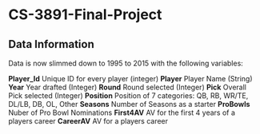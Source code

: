 # CS-3891-Final-Project

## Data Information
Data is now slimmed down to 1995 to 2015 with the following variables:

**Player_Id** Unique ID for every player (integer)
**Player** Player Name (String)
**Year** Year drafted (Integer)
**Round** Round selected (Integer)
**Pick** Overall Pick selected (Integer)
**Position** Position of 7 categories: QB, RB, WR/TE, DL/LB, DB, OL, Other
**Seasons** Number of Seasons as a starter
**ProBowls** Nuber of Pro Bowl Nominations
**First4AV** AV for the first 4 years of a players career
**CareerAV** AV for a players career